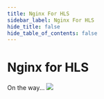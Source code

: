 ```yaml
---
title: Nginx For HLS
sidebar_label: Nginx For HLS
hide_title: false
hide_table_of_contents: false
---
```


# Nginx for HLS

On the way...
![](https://ossrs.net/gif/v1/sls.gif?site=ossrs.io&path=/lts/doc-en-4/doc/nginx-for-hls)


